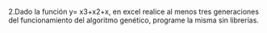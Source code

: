 2.Dado la función y= x3+x2+x, en excel realice al menos tres generaciones del funcionamiento del algoritmo genético, programe la misma sin librerías.
